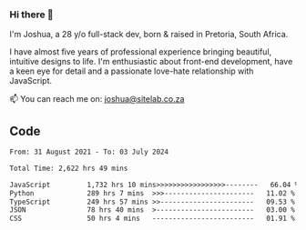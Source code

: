 ### Hi there 👋

I'm Joshua, a 28 y/o full-stack dev, born & raised in Pretoria, South Africa. 

I have almost five years of professional experience bringing beautiful, intuitive designs to life. I'm enthusiastic about front-end development, have a keen eye for detail and a passionate love-hate relationship with JavaScript.

📫 You can reach me on: joshua@sitelab.co.za

## **Code**

<!--START_SECTION:waka-->

```txt
From: 31 August 2021 - To: 03 July 2024

Total Time: 2,622 hrs 49 mins

JavaScript         1,732 hrs 10 mins>>>>>>>>>>>>>>>>>--------   66.04 %
Python             289 hrs 7 mins  >>>----------------------   11.02 %
TypeScript         249 hrs 57 mins >>-----------------------   09.53 %
JSON               78 hrs 40 mins  >------------------------   03.00 %
CSS                50 hrs 4 mins   -------------------------   01.91 %
```

<!--END_SECTION:waka-->
